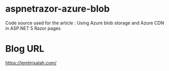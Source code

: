 # aspnetrazor-azure-blob
Code source used for the article : Using Azure blob storage and Azure CDN in ASP.NET 5 Razor pages

# Blog URL
https://lemtirisalah.com/